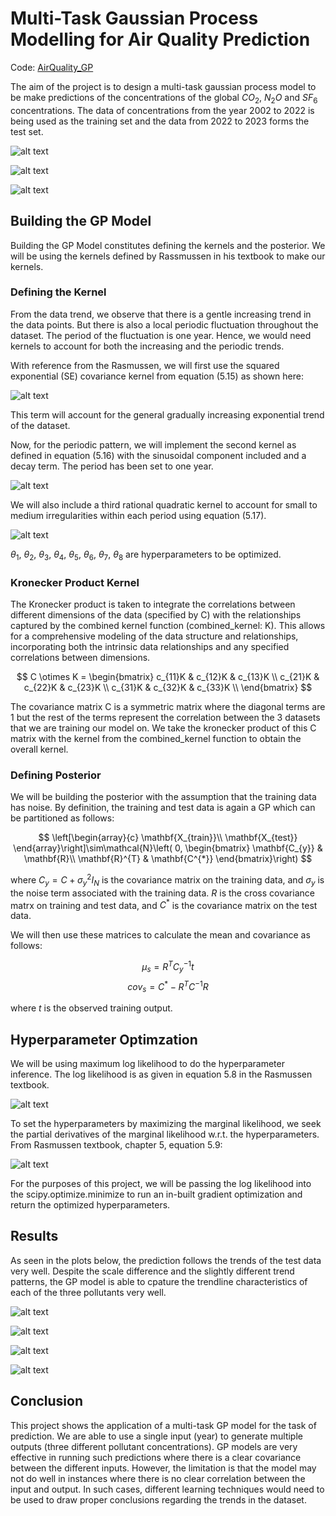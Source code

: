 # Multi-Task Gaussian Process Modelling for Air Quality Prediction

Code: [AirQuality_GP](AirQuality_GP.ipynb)

The aim of the project is to design a multi-task gaussian process model to be make predictions of the concentrations of the global $CO_{2}$, $N_{2}O$ and $SF_{6}$ concentrations. The data of concentrations from the year 2002 to 2022 is being used as the training set and the data from 2022 to 2023 forms the test set. 

![alt text](images/CO2_DataViz.png "CO2 Dataset")

![alt text](images/N2O_DataViz.png "N2O Dataset")

![alt text](images/SF6_DataViz.png "SF6 Dataset")

## Building the GP Model
Building the GP Model constitutes defining the kernels and the posterior. We will be using the kernels defined by Rassmussen in his textbook to make our kernels.
### Defining the Kernel
From the data trend, we observe that there is a gentle increasing trend in the data points. But there is also a local periodic fluctuation throughout the dataset. The period of the fluctuation is one year. Hence, we would need kernels to account for both the increasing and the periodic trends.

With reference from the Rasmussen, we will first use the squared exponential (SE) covariance kernel from equation (5.15) as shown here:

![alt text](images/EQN_515.png "Equation 5.15")

This term will account for the general gradually increasing exponential trend of the dataset.

Now, for the periodic pattern, we will implement the second kernel as defined in equation (5.16) with the sinusoidal component included and a decay term. The period has been set to one year.

![alt text](images/EQN_516.png "Equation 5.16")

We will also include a third rational quadratic kernel to account for small to medium irregularities within each period using equation (5.17).

![alt text](images/EQN_517.png "Equation 5.17")

$\theta_1$, $\theta_2$, $\theta_3$, $\theta_4$, $\theta_5$, $\theta_6$, $\theta_7$, $\theta_8$ are hyperparameters to be optimized.
### Kronecker Product Kernel
The Kronecker product is taken to integrate the correlations between different dimensions of the data (specified by C) with the relationships captured by the combined kernel function (combined_kernel: K). This allows for a comprehensive modeling of the data structure and relationships, incorporating both the intrinsic data relationships and any specified correlations between dimensions.

$$
C \otimes K = 
\begin{bmatrix}
c_{11}K & c_{12}K & c_{13}K \\
c_{21}K & c_{22}K & c_{23}K \\
c_{31}K & c_{32}K & c_{33}K \\
\end{bmatrix}
$$

The covariance matrix C is a symmetric matrix where the diagonal terms are 1 but the rest of the terms represent the correlation between the 3 datasets that we are training our model on. We take the kronecker product of this C matrix with the kernel from the combined_kernel function to obtain the overall kernel. 

### Defining Posterior
We will be building the posterior with the assumption that the training data has noise. By definition, the training and test data is again a GP which can be partitioned as follows:

$$
\left[\begin{array}{c}
\mathbf{X_{train}}\\
\mathbf{X_{test}}
\end{array}\right]\sim\mathcal{N}\left( 0, \begin{bmatrix}
\mathbf{C_{y}} & \mathbf{R}\\
\mathbf{R}^{T} & \mathbf{C^{*}}
\end{bmatrix}\right)
$$

where $C_{y} = C + {\sigma_y}^2 I_N$ is the covariance matrix on the training data, and $\sigma_y$ is the noise term associated with the training data. $R$ is the cross covariance matrx on training and test data, and $C^{*}$ is the covariance matrix on the test data. 

We will then use these matrices to calculate the mean and covariance as follows:

$$
\mu_s = R^{T}{C_{y}}^{-1}t
$$
$$
cov_s = C^{*} - R^{T}C^{-1}R
$$

where $t$ is the observed training output.

## Hyperparameter Optimzation
We will be using maximum log likelihood to do the hyperparameter inference. The log likelihood is as given in equation 5.8 in the Rasmussen textbook.

![alt text](images/EQN_58.png "Equation 5.8")

To set the hyperparameters by maximizing the marginal likelihood, we seek the partial derivatives of the marginal likelihood w.r.t. the hyperparameters. From Rasmussen textbook, chapter 5, equation 5.9:

![alt text](images/EQN_59.png "Equation 5.9")

For the purposes of this project, we will be passing the log likelihood into the scipy.optimize.minimize to run an in-built gradient optimization and return the optimized hyperparameters.

## Results
As seen in the plots below, the prediction follows the trends of the test data very well. Despite the scale difference and the slightly different trend patterns, the GP model is able to cpature the trendline characteristics of each of the three pollutants very well.

![alt text](images/Combined_Prediction.png "Combined Prediction")

![alt text](images/CO2_Prediction.png "CO2 Prediction")

![alt text](images/N2O_Prediction.png "N2O Prediction")

![alt text](images/SF6_Prediction.png "SF6 Prediction")

## Conclusion
This project shows the application of a multi-task GP model for the task of prediction. We are able to use a single input (year) to generate multiple outputs (three different pollutant concentrations). GP models are very effective in running such predictions where there is a clear covariance between the different inputs. However, the limitation is that the model may not do well in instances where there is no clear correlation between the input and output. In such cases, different learning techniques would need to be used to draw proper conclusions regarding the trends in the dataset.

